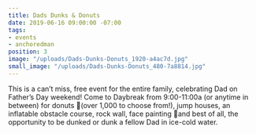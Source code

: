 ```yaml
---
title: Dads Dunks & Donuts
date: 2019-06-16 09:00:00 -07:00
tags:
- events
- anchoredman
position: 3
image: "/uploads/Dads-Dunks-Donuts_1920-a4ac7d.jpg"
small_image: "/uploads/Dads-Dunks-Donuts_480-7a8814.jpg"
---
```


This is a can’t miss, free event for the entire family, celebrating Dad on Father’s Day weekend! Come to Daybreak from 9:00-11:00a (or anytime in between) for donuts (over 1,000 to choose from!), jump houses, an inflatable obstacle course, rock wall, face painting and best of all, the opportunity to be dunked or dunk a fellow Dad in ice-cold water. 